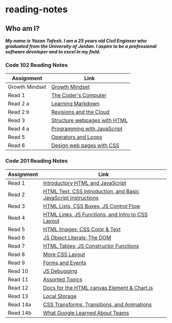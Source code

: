 # reading-notes

## Who am I?

***My name is Yazan Tafesh. I am a 25 years old Civil Engineer who graduated from the University of Jordan. I aspire to be a professional software developer and to excel in my field.***

### Code 102 Reading Notes



|   Assignment    |   Link                                           |
|-----------------|--------------------------------------------------|
|   Growth Mindset|[Growth Mindset](102/lab02aLearningMarkdown.md)   |
|   Read 1        |[The Coder's Computer](102/read01.md)             |
|   Read 2 a      |[Learning Markdown](102/read02a.md)               |
|   Read 2 b      |[Revisions and the Cloud](102/read02b.md)         |
|   Read 3        |[Structure webpages with HTML](102/read03.md)     |
|   Read 4 a      |[Programming with JavaScript](102/read04a.md)     |
|   Read 5        |[Operators and Loops](102/read05.md)              |
|   Read 6        |[Design web pages with CSS](102/read06.md)        |



### Code 201 Reading Notes



|   Assignment    |   Link                                                                           |
|-----------------|----------------------------------------------------------------------------------|
|   Read 1        |[Introductory HTML and JavaScript](201/class01.md)                                |
|   Read 2        |[HTML Text, CSS Introduction, and Basic JavaScript Instructions](201/class02.md)  |
|   Read 3        |[HTML Lists, CSS Boxes, JS Control Flow](201/class03.md)                          |
|   Read 4        |[HTML Links, JS Functions, and Intro to CSS Layout](201/class04.md)               |
|   Read 5        |[HTML Images; CSS Color & Text](201/class05.md)                                   |
|   Read 6        |[JS Object Literals; The DOM](201/class06.md)                                     |
|   Read 7        |[HTML Tables; JS Constructor Functions](201/class07.md)                           |
|   Read 8        |[More CSS Layout](201/class08.md)                                                 |
|   Read 9        |[Forms and Events](201/class09.md)                                                |
|   Read 10       |[JS Debugging](201/class10.md)                                                    |
|   Read 11       |[Assorted Topics](201/class11.md)                                                 |
|   Read 12       |[Docs for the HTML canvas Element & Chart.js](201/class12.md)                     |
|   Read 13       |[Local Storage](201/class13.md)                                                   |
|   Read 14a      |[CSS Transforms, Transitions, and Animations](201/class14.md)                     |
|   Read 14b      |[What Google Learned About Teams](201/class15.md)                                 |